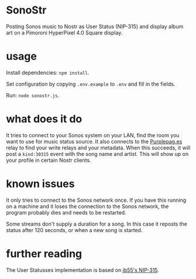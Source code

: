 # SonoStr

Posting Sonos music to Nostr as User Status (NIP-315) and display album art on a Pimoroni HyperPixel 4.0 Square display.

# usage

Install dependencies: `npm install`.

Set configuration by copying `.env.example` to `.env` and fill in the fields.

Run: `node sonostr.js`.

# what does it do

It tries to connect to your Sonos system on your LAN, find the room you want to use for music status source. It also connects to the [Purplepag.es](https://purplepag.es) relay to find your write relays and your metadata. When this succeeds, it will post a `kind:30315` event with the song name and artist. This will show up on your profile in certain Nostr clients.

# known issues

It only tries to connect to the Sonos network once. If you have this running on a machine and it loses the connection to the Sonos network, the program probably dies and needs to be restarted.

Some streams don't supply a duration for a song. In this case it reposts the status after 120 seconds, or when a new song is started.

# further reading

The User Statusses implementation is based on [jb55's NIP-315](https://github.com/jb55/nips/blob/user-statuses/315.md).

